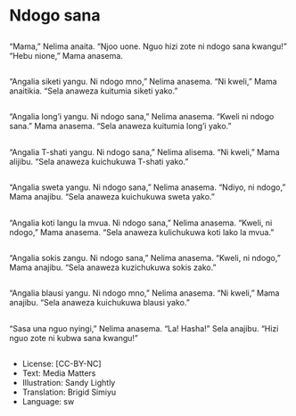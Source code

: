 # Ndogo sana

##
“Mama,” Nelima anaita.
“Njoo uone. Nguo hizi zote ni ndogo sana kwangu!”
“Hebu nione,” Mama anasema.

##
“Angalia siketi yangu. Ni ndogo mno,” Nelima anasema.
“Ni kweli,” Mama anaitikia.
“Sela anaweza kuitumia siketi yako.”

##
“Angalia long’i yangu. Ni ndogo sana,” Nelima anasema.
“Kweli ni ndogo sana.” Mama anasema.
“Sela anaweza kuitumia long’i yako.”

##
“Angalia T-shati yangu. Ni ndogo sana,” Nelima alisema.
“Ni kweli,” Mama alijibu.
“Sela anaweza kuichukuwa T-shati yako.”

##
“Angalia sweta yangu. Ni ndogo sana,” Nelima anasema.
“Ndiyo, ni ndogo,” Mama anajibu.
“Sela anaweza kuichukuwa sweta yako.”

##
“Angalia koti langu la mvua. Ni ndogo sana,” Nelima
anasema.
“Kweli, ni ndogo,” Mama anasema.
“Sela anaweza kulichukuwa koti lako la mvua.”

##
“Angalia sokis zangu. Ni ndogo sana,” Nelima anasema.
“Kweli, ni ndogo,” Mama anajibu.
“Sela anaweza kuzichukuwa sokis zako.”

##
“Angalia blausi yangu. Ni ndogo mno,” Nelima anasema.
“Ni kweli,” Mama anajibu.
“Sela anaweza kuichukuwa blausi yako.”

##
“Sasa una nguo nyingi,” Nelima anasema.
“La! Hasha!” Sela anajibu.
“Hizi nguo zote ni kubwa sana kwangu!”

##
* License: [CC-BY-NC]
* Text: Media Matters
* Illustration: Sandy Lightly
* Translation: Brigid Simiyu
* Language: sw
